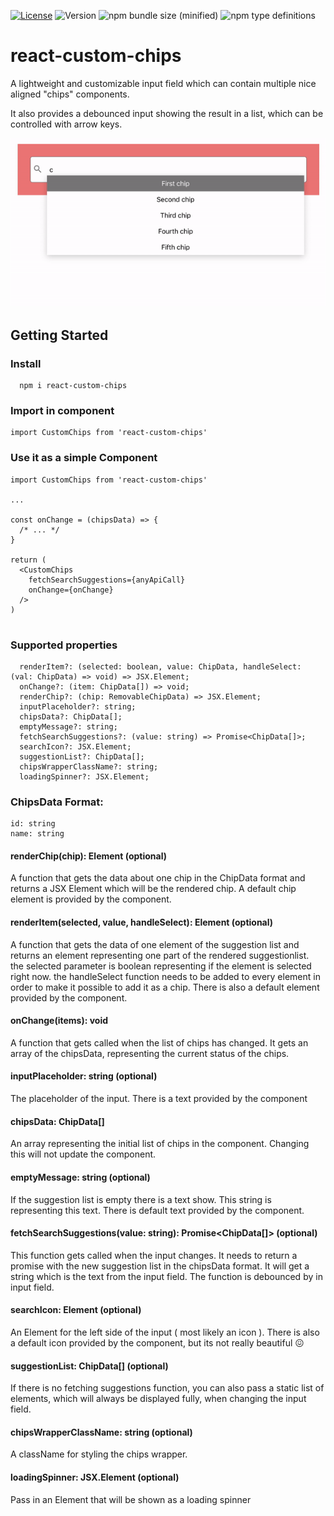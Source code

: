 [![License](https://img.shields.io/npm/l/react-custom-chips.svg?style=flat-square)](http://opensource.org/licenses/MIT)
![Version](https://img.shields.io/npm/v/react-custom-chips.svg?style=flat-square)
![npm bundle size (minified)](https://img.shields.io/bundlephobia/min/react-custom-chips.svg?style=flat-square)
![npm type definitions](https://img.shields.io/npm/types/react-custom-chips.svg?style=flat-square)

# react-custom-chips

A lightweight and customizable input field which can contain multiple nice aligned "chips" components.  

It also provides a debounced input showing the result in a list, which can be controlled with arrow keys.


![](preview.gif) 

## Getting Started
### Install
```
  npm i react-custom-chips
```

### Import in component
```
import CustomChips from 'react-custom-chips'
```

### Use it as a simple Component

```
import CustomChips from 'react-custom-chips'

...

const onChange = (chipsData) => {
  /* ... */
}

return (
  <CustomChips
    fetchSearchSuggestions={anyApiCall}
    onChange={onChange}
  />
)


```

### Supported properties
```
  renderItem?: (selected: boolean, value: ChipData, handleSelect: (val: ChipData) => void) => JSX.Element;
  onChange?: (item: ChipData[]) => void;
  renderChip?: (chip: RemovableChipData) => JSX.Element;
  inputPlaceholder?: string;
  chipsData?: ChipData[];
  emptyMessage?: string;
  fetchSearchSuggestions?: (value: string) => Promise<ChipData[]>;
  searchIcon?: JSX.Element;
  suggestionList?: ChipData[];
  chipsWrapperClassName?: string;
  loadingSpinner?: JSX.Element;
```

### ChipsData Format:

```
id: string
name: string
```

#### renderChip(chip): Element (optional)
A function that gets the data about one chip in the ChipData format and returns a JSX Element which will be the rendered
chip. A default chip element is provided by the component.

#### renderItem(selected, value, handleSelect): Element (optional)
A function that gets the data of one element of the suggestion list and returns an element representing one part 
of the rendered suggestionlist.  
the selected parameter is boolean representing if the element is selected right now. 
the handleSelect function needs to be added to every element in order to make it possible to add it as a chip.
There is also a default element provided by the component. 

#### onChange(items): void
A function that gets called when the list of chips has changed. It gets an array of the chipsData, representing the current
status of the chips.

#### inputPlaceholder: string (optional)
The placeholder of the input. There is a text provided by the component

#### chipsData: ChipData[]
An array representing the initial list of chips in the component. Changing this will not update the component.

#### emptyMessage: string (optional)
If the suggestion list is empty there is a text show. This string is representing this text. There is 
default text provided by the component.

#### fetchSearchSuggestions(value: string): Promise<ChipData[]> (optional)
This function gets called when the input changes. It needs to return a promise with the new suggestion list in 
the chipsData format. It will get a string which is the text from the input field. 
The function is debounced by in input field.

#### searchIcon: Element (optional)
An Element for the left side of the input ( most likely an icon ). There is also a default icon provided
by the component, but its not really beautiful 😖

#### suggestionList: ChipData[] (optional)
If there is no fetching suggestions function, you can also pass a static list of elements, which will always
be displayed fully, when changing the input field.

#### chipsWrapperClassName: string (optional)
A className for styling the chips wrapper.

#### loadingSpinner: JSX.Element (optional)
Pass in an Element that will be shown as a loading spinner

